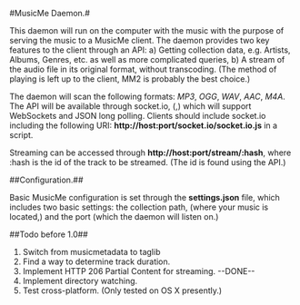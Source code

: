 #MusicMe Daemon.#

This daemon will run on the computer with the music with the purpose of serving the music to a MusicMe client. The daemon provides two key features to the client through an API: a) Getting collection data, e.g. Artists, Albums, Genres, etc. as well as more complicated queries, b) A stream of the audio file in its original format, without transcoding. (The method of playing is left up to the client, MM2 is probably the best choice.)

The daemon will scan the following formats: _MP3_, _OGG_, _WAV_, _AAC_, _M4A_. The API will be available through socket.io, (,) which will support WebSockets and JSON long polling. Clients should include socket.io including the following URI: __http://host:port/socket.io/socket.io.js__ in a script.

Streaming can be accessed through __http://host:port/stream/:hash__, where :hash is the id of the track to be streamed. (The id is found using the API.)

##Configuration.##

Basic MusicMe configuration is set through the __settings.json__ file, which includes two basic settings: the collection path, (where your music is located,) and the port (which the daemon will listen on.)

##Todo before 1.0##

1. Switch from musicmetadata to taglib
2. Find a way to determine track duration.
3. Implement HTTP 206 Partial Content for streaming. --DONE--
4. Implement directory watching.
5. Test cross-platform. (Only tested on OS X presently.)